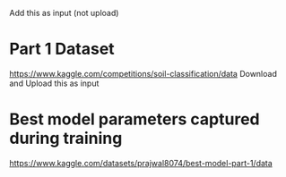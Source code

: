 Add this as input (not upload)
# Part 1 Dataset
https://www.kaggle.com/competitions/soil-classification/data
Download and Upload this as input
# Best model parameters captured during training
https://www.kaggle.com/datasets/prajwal8074/best-model-part-1/data
